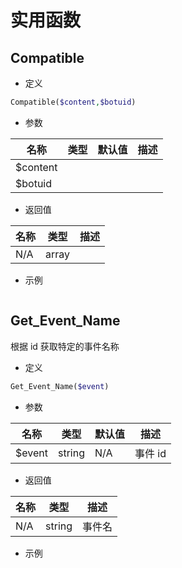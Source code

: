 # 实用函数

## Compatible

- 定义

```php
Compatible($content,$botuid)
```

- 参数

| 名称     | 类型 | 默认值 | 描述 |
| -------- | ---- | ------ | ---- |
| $content |      |        |      |
| $botuid  |      |        |      |

- 返回值

| 名称 | 类型  | 描述 |
| ---- | ----- | ---- |
| N/A  | array |      |

- 示例

```php

```

## Get_Event_Name

根据 id 获取特定的事件名称

- 定义

```php
Get_Event_Name($event)
```

- 参数

| 名称   | 类型   | 默认值 | 描述    |
| ------ | ------ | ------ | ------- |
| $event | string | N/A    | 事件 id |

- 返回值

| 名称 | 类型   | 描述   |
| ---- | ------ | ------ |
| N/A  | string | 事件名 |


- 示例

```php

```